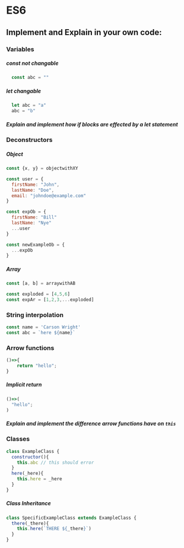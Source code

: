 # ES6
## Implement and Explain in your own code:
### Variables
##### const not changable
```javascript
  const abc = ""
```
##### let changable
```javascript
  let abc = "a"
  abc = "b"
```
##### Explain and implement how if blocks are effected by a let statement

### Deconstructors
##### Object
```javascript
const {x, y} = objectwithXY
```

```javascript
const user = {
  firstName: "John",
  lastName: "Doe",
  email: "johndoe@example.com"
}

const expOb = {
  firstName: "Bill"
  lastName: "Nye"
  ...user
}

const newExampleOb = {
  ...expOb
}
```

##### Array
```javascript
const [a, b] = arraywithAB
```

```javascript
const exploded = [4,5,6]
const expAr = [1,2,3,...exploded]
```

### String interpolation
```javascript
const name = 'Carson Wright'
const abc = `here ${name}`
```

### Arrow functions
```javascript
()=>{
    return "hello";
}
```
##### Implicit return
```javascript
()=>(
  "hello";
)
```
##### Explain and implement the difference arrow functions have on `this`

### Classes
```javascript
class ExampleClass {
  constructor(){
    this.abc // this should error
  }
  here(_here){
    this.here = _here
  }
}
```

##### Class Inheritance
```javascript
class SpecificExampleClass extends ExampleClass {
  there(_there){
    this.here(`THERE ${_there}`)
  }
}
```